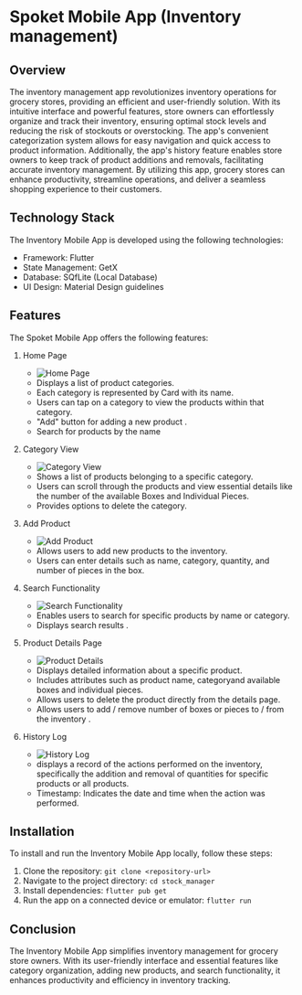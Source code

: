 # Spoket Mobile App (Inventory management)

## Overview
The inventory management app revolutionizes inventory operations for grocery stores, providing an efficient and user-friendly solution. With its intuitive interface and powerful features, store owners can effortlessly organize and track their inventory, ensuring optimal stock levels and reducing the risk of stockouts or overstocking. The app's convenient categorization system allows for easy navigation and quick access to product information. Additionally, the app's history feature enables store owners to keep track of product additions and removals, facilitating accurate inventory management. By utilizing this app, grocery stores can enhance productivity, streamline operations, and deliver a seamless shopping experience to their customers.


## Technology Stack
The Inventory Mobile App is developed using the following technologies:

- Framework: Flutter
- State Management: GetX
- Database: SQfLite (Local Database)
- UI Design: Material Design guidelines

## Features
The Spoket Mobile App offers the following features:

1. Home Page
   - ![Home Page](rd_images/home.png)
   - Displays a list of product categories.
   - Each category is represented by Card with its name.
   - Users can tap on a category to view the products within that category.
   - "Add" button for adding a new product .
   - Search for products by the name

2. Category View
   - ![Category View](rd_images/category_page.png)
   - Shows a list of products belonging to a specific category.
   - Users can scroll through the products and view essential details like the number of the available Boxes and Individual Pieces.
   - Provides options to delete the category.

3. Add Product
   - ![Add Product](rd_images/add_product.png)
   - Allows users to add new products to the inventory.
   - Users can enter details such as name, category, quantity, and number of pieces in the box.
   

4. Search Functionality
   - ![Search Functionality](rd_images/search.png)
   - Enables users to search for specific products by name or category.
   - Displays search results .

5. Product Details Page
    - ![Product Details](rd_images/product_details.png)
    - Displays detailed information about a specific product.
    - Includes attributes such as product name, categoryand available boxes and individual pieces.
    - Allows users to delete the product directly from the details page.
    - Allows users to add / remove number of boxes or pieces to / from the inventory
.
6. History Log
   - ![History Log](rd_images/history_log.png)
   - displays a record of the actions performed on the inventory, specifically the addition and removal of quantities for specific products or all products.
   - Timestamp: Indicates the date and time when the action was performed.

## Installation
To install and run the Inventory Mobile App locally, follow these steps:

1. Clone the repository: `git clone <repository-url>`
2. Navigate to the project directory: `cd stock_manager`
3. Install dependencies: `flutter pub get`
4. Run the app on a connected device or emulator: `flutter run`

## Conclusion
The Inventory Mobile App simplifies inventory management for grocery store owners. With its user-friendly interface and essential features like category organization, adding new products, and search functionality, it enhances productivity and efficiency in inventory tracking.
